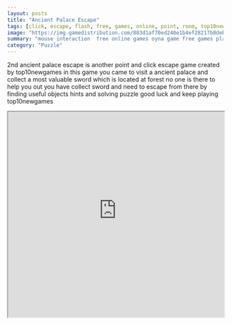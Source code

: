 ```yaml
---
layout: posts
title: "Ancient Palace Escape"
tags: [click, escape, flash, free, games, online, point, room, top10newgames, free, online, games, oyna, game, free, games, play, play, games]
image: "https://img.gamedistribution.com/883d1af70ed240e1b4ef28217b8deb4e.jpg"
summary: "mouse interaction  free online games oyna game free games play play games"
category: "Puzzle"
---
```


2nd ancient palace escape is another point and click escape game created by top10newgames in this game you came to visit a ancient palace and collect a most valuable sword which is located at forest no one is there to help you out you have collect sword and need to escape from there by finding useful objects hints and solving puzzle good luck and keep playing top10newgames

<iframe width="100%" height="480px;" src="https://flash.gamedistribution.com?game=883d1af70ed240e1b4ef28217b8deb4e"></iframe>